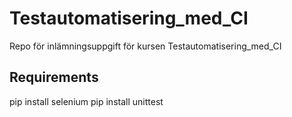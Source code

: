 # Testautomatisering_med_CI
Repo för inlämningsuppgift för kursen Testautomatisering_med_CI

## Requirements

pip install selenium
pip install unittest
